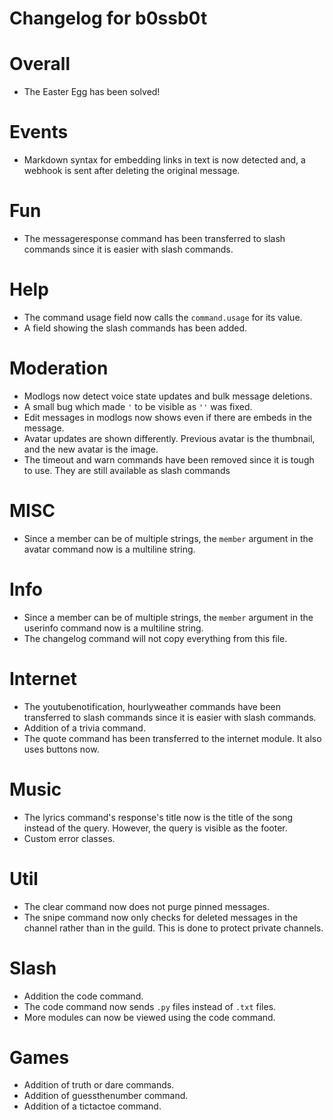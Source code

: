# Changelog for b0ssb0t #

# Overall #
+ The Easter Egg has been solved!

# Events #
+ Markdown syntax for embedding links in text is now detected and, a webhook is sent after deleting the original message.

# Fun #
+ The messageresponse command has been transferred to slash commands since it is easier with slash commands.

# Help #
+ The command usage field now calls the `command.usage` for its value.
+ A field showing the slash commands has been added.

# Moderation #
+ Modlogs now detect voice state updates and bulk message deletions.
+ A small bug which made `'` to be visible as `''` was fixed.
+ Edit messages in modlogs now shows even if there are embeds in the message.
+ Avatar updates are shown differently. Previous avatar is the thumbnail, and the new avatar is the image.
+ The timeout and warn commands have been removed since it is tough to use. They are still available as slash commands

# MISC #
+ Since a member can be of multiple strings, the `member` argument in the avatar command now is a multiline string.

# Info #
+ Since a member can be of multiple strings, the `member` argument in the userinfo command now is a multiline string.
+ The changelog command will not copy everything from this file.

# Internet #
+ The youtubenotification, hourlyweather commands have been transferred to slash commands since it is easier with slash commands.
+ Addition of a trivia command.
+ The quote command has been transferred to the internet module. It also uses buttons now.

# Music #
+ The lyrics command's response's title now is the title of the song instead of the query. However, the query is visible as the footer.
+ Custom error classes.

# Util #
+ The clear command now does not purge pinned messages.
+ The snipe command now only checks for deleted messages in the channel rather than in the guild. This is done to protect private channels. 

# Slash #
+ Addition the code command.
+ The code command now sends `.py` files instead of `.txt` files.
+ More modules can now be viewed using the code command.

# Games #
+ Addition of truth or dare commands.
+ Addition of guessthenumber command.
+ Addition of a tictactoe command.
